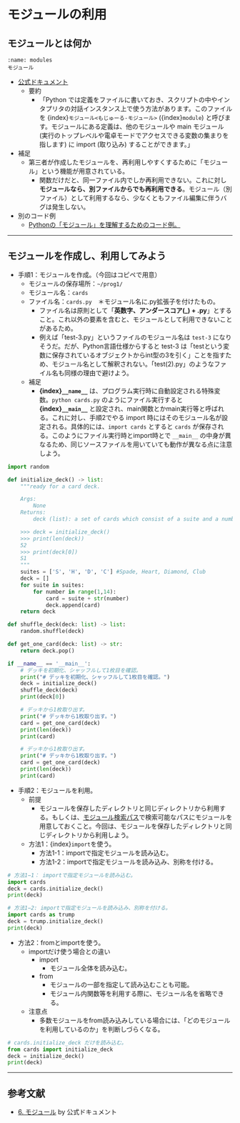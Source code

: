 # モジュールの利用
## モジュールとは何か
```{figure} ./figs/modules.svg
:name: modules
モジュール
```

- [公式ドキュメント](https://github.com/naltoma/python_demo_module)
  - 要約
    - 「Python では定義をファイルに書いておき、スクリプトの中やインタプリタの対話インスタンス上で使う方法があります。このファイルを {index}`モジュール<もじゅーる-モジュール>` ({index}`module`) と呼びます。モジュールにある定義は、他のモジュールや main モジュール (実行のトップレベルや電卓モードでアクセスできる変数の集まりを指します) に import (取り込み) することができます。」
- 補足
  - 第三者が作成したモジュールを、再利用しやすくするために「モジュール」という機能が用意されている。
    - 関数だけだと、同一ファイル内でしか再利用できない。これに対し **モジュールなら、別ファイルからでも再利用できる**。モジュール（別ファイル）として利用するなら、少なくともファイル編集に伴うバグは発生しない。
- 別のコード例
  - [Pythonの「モジュール」を理解するためのコード例。](https://github.com/naltoma/python_demo_module)

---
## モジュールを作成し、利用してみよう
- 手順1：モジュールを作成。（今回はコピペで用意）
  - モジュールの保存場所：``~/prog1/``
  - モジュール名：``cards``
  - ファイル名：``cards.py``　＊モジュール名に.py拡張子を付けたもの。
    - ファイル名は原則として「**英数字、アンダースコア(_) + .py**」とすること。これ以外の要素を含むと、モジュールとして利用できないことがあるため。
    - 例えば「test-3.py」というファイルのモジュール名は ``test-3`` になりそうだ。だが、Python言語仕様からすると test-3 は「testという変数に保存されているオブジェクトからint型の3を引く」ことを指すため、モジュール名として解釈されない。「test(2).py」のようなファイル名も同様の理由で避けよう。
  - 補足
    - **{index}`__name__`** は、プログラム実行時に自動設定される特殊変数。``python cards.py`` のようにファイル実行すると **{index}`__main__`** と設定され、main関数とかmain実行等と呼ばれる。これに対し、手順2でやる import 時にはそのモジュール名が設定される。具体的には、``import cards`` とすると ``cards`` が保存される。このようにファイル実行時とimport時とで ``__main__`` の中身が異なるため、同じソースファイルを用いていても動作が異なる点に注意しよう。

```python
import random

def initialize_deck() -> list:
    """ready for a card deck.

    Args:
        None
    Returns:
        deck (list): a set of cards which consist of a suite and a number.

    >>> deck = initialize_deck()
    >>> print(len(deck))
    52
    >>> print(deck[0])
    S1
    """
    suites = ['S', 'H', 'D', 'C'] #Spade, Heart, Diamond, Club
    deck = []
    for suite in suites:
        for number in range(1,14):
            card = suite + str(number)
            deck.append(card)
    return deck

def shuffle_deck(deck: list) -> list:
    random.shuffle(deck)

def get_one_card(deck: list) -> str:
    return deck.pop()

if __name__ == '__main__':
    # デッキを初期化、シャッフルして1枚目を確認。
    print("# デッキを初期化、シャッフルして1枚目を確認。")
    deck = initialize_deck()
    shuffle_deck(deck)
    print(deck[0])

    # デッキから1枚取り出す。
    print("# デッキから1枚取り出す。")
    card = get_one_card(deck)
    print(len(deck))
    print(card)

    # デッキから1枚取り出す。
    print("# デッキから1枚取り出す。")
    card = get_one_card(deck)
    print(len(deck))
    print(card)
```

- 手順2：モジュールを利用。
  - 前提
    - モジュールを保存したディレクトリと同じディレクトリから利用する。もしくは、[モジュール検索パス](https://docs.python.org/ja/3/tutorial/modules.html#the-module-search-path)で検索可能なパスにモジュールを用意しておくこと。今回は、モジュールを保存したディレクトリと同じディレクトリから利用しよう。
  - 方法1：{index}`import`を使う。
    - 方法1-1：importで指定モジュールを読み込む。
    - 方法1-2：importで指定モジュールを読み込み、別称を付ける。

```python
# 方法1−1： importで指定モジュールを読み込む。
import cards
deck = cards.initialize_deck()
print(deck)

# 方法1−2: importで指定モジュールを読み込み、別称を付ける。
import cards as trump
deck = trump.initialize_deck()
print(deck)
```

- 方法2：fromとimportを使う。
  - importだけ使う場合との違い
    - import
      - モジュール全体を読み込む。
    - from
      - モジュールの一部を指定して読み込むことも可能。
      - モジュール内関数等を利用する際に、モジュール名を省略できる。
  - 注意点
    - 多数モジュールをfrom読み込みしている場合には、「どのモジュールを利用しているのか」を判断しづらくなる。

```python
# cards.initialize_deck だけを読み込む。
from cards import initialize_deck
deck = initialize_deck()
print(deck)
```

---
## 参考文献
- [6. モジュール](https://github.com/naltoma/python_demo_module) by 公式ドキュメント
